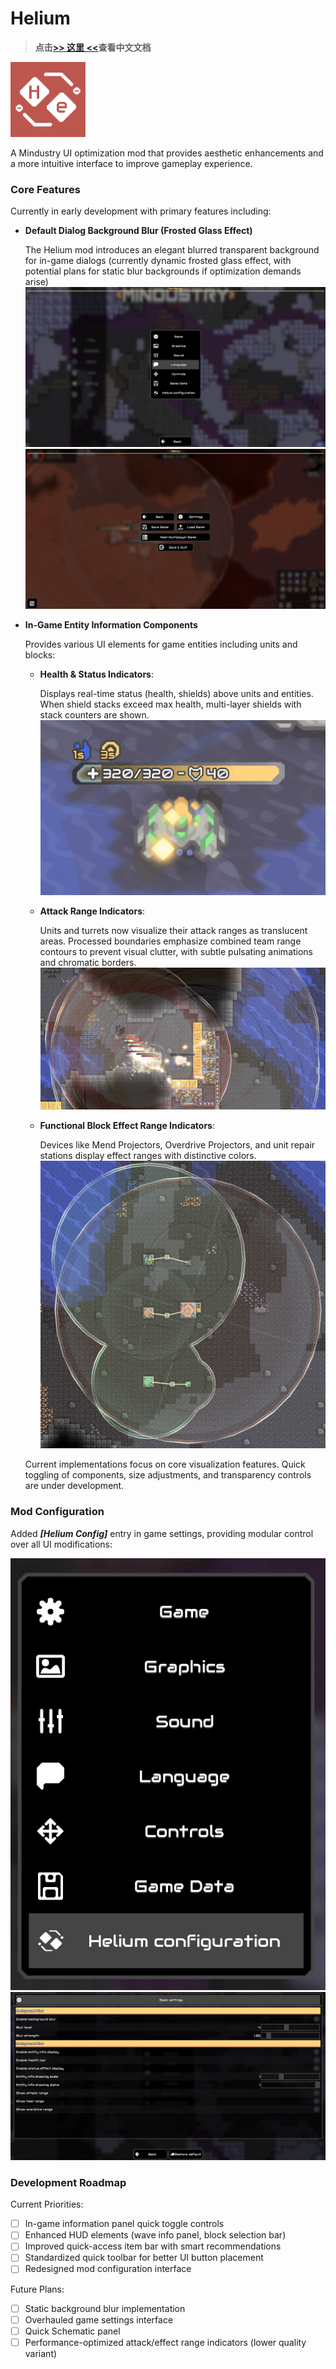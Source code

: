 # Helium

> **点击[>> 这里 <<](README_zh_CN.md)查看中文文档**

<!--suppress ALL -->
<img alt="mod icon" height="120" src="icon.png" width="120"/>

A Mindustry UI optimization mod that provides aesthetic enhancements and a more intuitive interface to improve gameplay experience.

### Core Features

Currently in early development with primary features including:

- **Default Dialog Background Blur (Frosted Glass Effect)**

  The Helium mod introduces an elegant blurred transparent background for in-game dialogs (currently dynamic frosted glass effect, with potential plans for static blur backgrounds if optimization demands arise)
  ![Blur Effect](preview_imgs/en/blur-1.png)
  ![Blur Effect](preview_imgs/en/blur-2.png)

- **In-Game Entity Information Components**

  Provides various UI elements for game entities including units and blocks:

  - **Health & Status Indicators**:

    Displays real-time status (health, shields) above units and entities. When shield stacks exceed max health, multi-layer shields with stack counters are shown.
    ![Status Display](preview_imgs/en/statusDisplay.png)
  - **Attack Range Indicators**:

    Units and turrets now visualize their attack ranges as translucent areas. Processed boundaries emphasize combined team range contours to prevent visual clutter, with subtle pulsating animations and chromatic borders.
    ![Attack Range](preview_imgs/en/attackRange.png)
  - **Functional Block Effect Range Indicators**:

    Devices like Mend Projectors, Overdrive Projectors, and unit repair stations display effect ranges with distinctive colors.
    ![Effect Range](preview_imgs/en/effectRange.png)

  Current implementations focus on core visualization features. Quick toggling of components, size adjustments, and transparency controls are under development.

### Mod Configuration

Added **_\[Helium Config]_** entry in game settings, providing modular control over all UI modifications:

![Config Entry](preview_imgs/en/configEntry.png)
![Configuration Interface](preview_imgs/en/configurePane.png)

### Development Roadmap

Current Priorities:
- [ ] In-game information panel quick toggle controls
- [ ] Enhanced HUD elements (wave info panel, block selection bar)
- [ ] Improved quick-access item bar with smart recommendations
- [ ] Standardized quick toolbar for better UI button placement
- [ ] Redesigned mod configuration interface

Future Plans:
- [ ] Static background blur implementation
- [ ] Overhauled game settings interface
- [ ] Quick Schematic panel
- [ ] Performance-optimized attack/effect range indicators (lower quality variant)